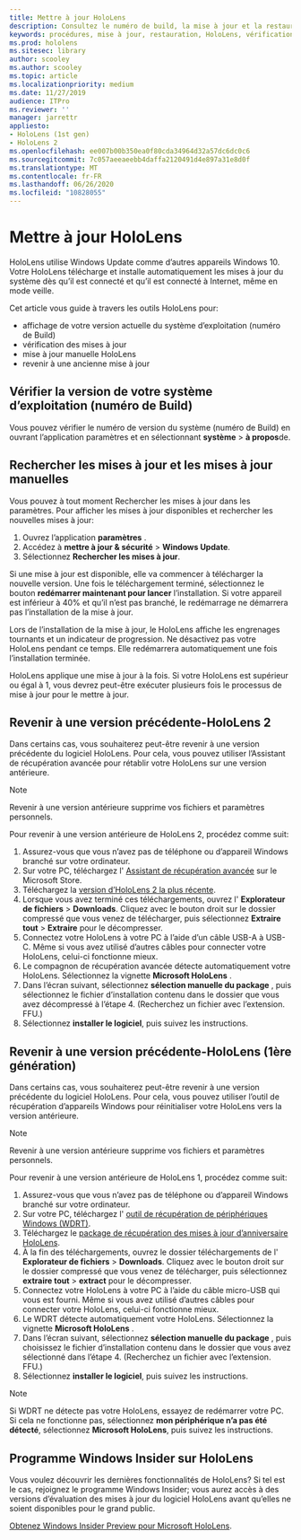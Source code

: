 ```yaml
---
title: Mettre à jour HoloLens
description: Consultez le numéro de build, la mise à jour et la restauration des mises à jour de HoloLens.
keywords: procédures, mise à jour, restauration, HoloLens, vérification de la build, numéro de build
ms.prod: hololens
ms.sitesec: library
author: scooley
ms.author: scooley
ms.topic: article
ms.localizationpriority: medium
ms.date: 11/27/2019
audience: ITPro
ms.reviewer: ''
manager: jarrettr
appliesto:
- HoloLens (1st gen)
- HoloLens 2
ms.openlocfilehash: ee007b00b350ea0f80cda34964d32a57dc6dc0c6
ms.sourcegitcommit: 7c057aeeaeebb4daffa2120491d4e897a31e8d0f
ms.translationtype: MT
ms.contentlocale: fr-FR
ms.lasthandoff: 06/26/2020
ms.locfileid: "10828055"
---
```

# Mettre à jour HoloLens

HoloLens utilise Windows Update comme d’autres appareils Windows 10. Votre HoloLens télécharge et installe automatiquement les mises à jour du système dès qu’il est connecté et qu’il est connecté à Internet, même en mode veille.

Cet article vous guide à travers les outils HoloLens pour:

- affichage de votre version actuelle du système d’exploitation (numéro de Build)
- vérification des mises à jour
- mise à jour manuelle HoloLens
- revenir à une ancienne mise à jour

## Vérifier la version de votre système d’exploitation (numéro de Build)

Vous pouvez vérifier le numéro de version du système (numéro de Build) en ouvrant l’application paramètres et en sélectionnant **système**  >  **à propos**de.

## Rechercher les mises à jour et les mises à jour manuelles

Vous pouvez à tout moment Rechercher les mises à jour dans les paramètres.  Pour afficher les mises à jour disponibles et rechercher les nouvelles mises à jour:

1. Ouvrez l’application **paramètres** .
1. Accédez à **mettre à jour & sécurité**  >  **Windows Update**.
1. Sélectionnez **Rechercher les mises à jour**.

Si une mise à jour est disponible, elle va commencer à télécharger la nouvelle version. Une fois le téléchargement terminé, sélectionnez le bouton **redémarrer maintenant pour lancer** l’installation. Si votre appareil est inférieur à 40% et qu’il n’est pas branché, le redémarrage ne démarrera pas l’installation de la mise à jour.

Lors de l’installation de la mise à jour, le HoloLens affiche les engrenages tournants et un indicateur de progression. Ne désactivez pas votre HoloLens pendant ce temps. Elle redémarrera automatiquement une fois l’installation terminée.

HoloLens applique une mise à jour à la fois.  Si votre HoloLens est supérieur ou égal à 1, vous devrez peut-être exécuter plusieurs fois le processus de mise à jour pour le mettre à jour.

## Revenir à une version précédente-HoloLens 2

Dans certains cas, vous souhaiterez peut-être revenir à une version précédente du logiciel HoloLens. Pour cela, vous pouvez utiliser l’Assistant de récupération avancée pour rétablir votre HoloLens sur une version antérieure.

> [!NOTE]
> Revenir à une version antérieure supprime vos fichiers et paramètres personnels.

Pour revenir à une version antérieure de HoloLens 2, procédez comme suit:

1. Assurez-vous que vous n’avez pas de téléphone ou d’appareil Windows branché sur votre ordinateur.
1. Sur votre PC, téléchargez l' [Assistant de récupération avancée](https://www.microsoft.com/p/advanced-recovery-companion/9p74z35sfrs8?activetab=pivot:overviewtab) sur le Microsoft Store.
1. Téléchargez la [version d’HoloLens 2 la plus récente](https://aka.ms/hololens2download).
1. Lorsque vous avez terminé ces téléchargements, ouvrez l' **Explorateur de fichiers**  >  **Downloads**. Cliquez avec le bouton droit sur le dossier compressé que vous venez de télécharger, puis sélectionnez **Extraire tout** > **Extraire** pour le décompresser.
1. Connectez votre HoloLens à votre PC à l’aide d’un câble USB-A à USB-C. Même si vous avez utilisé d’autres câbles pour connecter votre HoloLens, celui-ci fonctionne mieux.
1. Le compagnon de récupération avancée détecte automatiquement votre HoloLens. Sélectionnez la vignette **Microsoft HoloLens** .
1. Dans l’écran suivant, sélectionnez **sélection manuelle du package** , puis sélectionnez le fichier d’installation contenu dans le dossier que vous avez décompressé à l’étape 4. (Recherchez un fichier avec l’extension. FFU.)
1. Sélectionnez **installer le logiciel**, puis suivez les instructions.

## Revenir à une version précédente-HoloLens (1ère génération)

Dans certains cas, vous souhaiterez peut-être revenir à une version précédente du logiciel HoloLens. Pour cela, vous pouvez utiliser l’outil de récupération d’appareils Windows pour réinitialiser votre HoloLens vers la version antérieure.

> [!NOTE]
> Revenir à une version antérieure supprime vos fichiers et paramètres personnels.

Pour revenir à une version antérieure de HoloLens 1, procédez comme suit:

1. Assurez-vous que vous n’avez pas de téléphone ou d’appareil Windows branché sur votre ordinateur.
1. Sur votre PC, téléchargez l' [outil de récupération de périphériques Windows (WDRT)](https://support.microsoft.com/help/12379).
1. Téléchargez le [package de récupération des mises à jour d’anniversaire HoloLens](https://aka.ms/hololensrecovery).
1. À la fin des téléchargements, ouvrez le dossier téléchargements de l' **Explorateur de fichiers**  >  **Downloads**. Cliquez avec le bouton droit sur le dossier compressé que vous venez de télécharger, puis sélectionnez **extraire tout**  >  **extract** pour le décompresser.
1. Connectez votre HoloLens à votre PC à l’aide du câble micro-USB qui vous est fourni. Même si vous avez utilisé d’autres câbles pour connecter votre HoloLens, celui-ci fonctionne mieux.
1. Le WDRT détecte automatiquement votre HoloLens. Sélectionnez la vignette **Microsoft HoloLens** .
1. Dans l’écran suivant, sélectionnez **sélection manuelle du package** , puis choisissez le fichier d’installation contenu dans le dossier que vous avez sélectionné dans l’étape 4. (Recherchez un fichier avec l’extension. FFU.)
1. Sélectionnez **installer le logiciel**, puis suivez les instructions.

> [!NOTE]
> Si WDRT ne détecte pas votre HoloLens, essayez de redémarrer votre PC. Si cela ne fonctionne pas, sélectionnez **mon périphérique n’a pas été détecté**, sélectionnez **Microsoft HoloLens**, puis suivez les instructions.

## Programme Windows Insider sur HoloLens

Vous voulez découvrir les dernières fonctionnalités de HoloLens?  Si tel est le cas, rejoignez le programme Windows Insider; vous aurez accès à des versions d’évaluation des mises à jour du logiciel HoloLens avant qu’elles ne soient disponibles pour le grand public.

[Obtenez Windows Insider Preview pour Microsoft HoloLens](hololens-insider.md).
